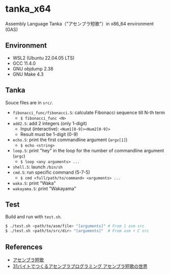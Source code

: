 # tanka_x64

Assembly Language Tanka（"アセンブラ短歌"）in x86_64 environment (GAS)

## Environment

- WSL2 (Ubuntu 22.04.05 LTS)
- GCC 11.4.0
- GNU objdump 2.38
- GNU Make 4.3

## Tanka

Souce files are in `src/`.

- `fibonacci_func/fibonacci.S`: calculate Fibonacci sequence till N-th term
    - `$ fibonacci_func <N>`
- `add2.S`: add 2 integers (only 1-digit)
    - Input (interactive): `<Num1[0-9]><Num2[0-9]>`
    - Result must be 1-digit (0-9)
- `echo.S`: print the first commandline argument (`argv[1]`)
    - `$ echo <string>`
- `loop.S`: print "hey" in the loop for the number of commandline argument (`argc`)
    - `$ loop <any arguments> ...`
- `shell.S`: launch `/bin/sh`
- `cmd.S`: run specific command (5-7-5)
    - `$ cmd <full/path/to/command> <arguments> ...`
- `waka.S`: print "Waka"
- `wakayama.S`: print "Wakayama"

## Test

Build and run with `test.sh`.

```bash
$ ./test.sh <path/to/asm/file> "[arguments]" # From 1 asm src
$ ./test.sh <path/to/src/dir> "[arguments]"  # From asm + C src
```

## References

- [アセンブラ短歌](https://kozos.jp/asm-tanka/)
- [31バイトでつくるアセンブラプログラミング アセンブラ短歌の世界](https://book.mynavi.jp/ec/products/detail/id=24267)
